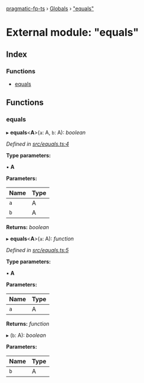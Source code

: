 [pragmatic-fp-ts](../README.md) › [Globals](../globals.md) › ["equals"](_equals_.md)

# External module: "equals"

## Index

### Functions

* [equals](_equals_.md#equals)

## Functions

###  equals

▸ **equals**<**A**>(`a`: A, `b`: A): *boolean*

*Defined in [src/equals.ts:4](https://github.com/hermann-p/pragmatic-fp-ts/blob/d79a7fd/src/equals.ts#L4)*

**Type parameters:**

▪ **A**

**Parameters:**

Name | Type |
------ | ------ |
`a` | A |
`b` | A |

**Returns:** *boolean*

▸ **equals**<**A**>(`a`: A): *function*

*Defined in [src/equals.ts:5](https://github.com/hermann-p/pragmatic-fp-ts/blob/d79a7fd/src/equals.ts#L5)*

**Type parameters:**

▪ **A**

**Parameters:**

Name | Type |
------ | ------ |
`a` | A |

**Returns:** *function*

▸ (`b`: A): *boolean*

**Parameters:**

Name | Type |
------ | ------ |
`b` | A |

